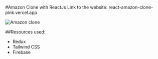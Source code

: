 #Amazon Clone with ReactJs
Link to the website:  react-amazon-clone-pink.vercel.app 

![Amazon clone](https://user-images.githubusercontent.com/91958667/166470056-112aae56-0b9e-451e-b9cb-f37286079e32.JPG)

##Resources used:
 * Redux
 * Tailwind CSS
 * Firebase
